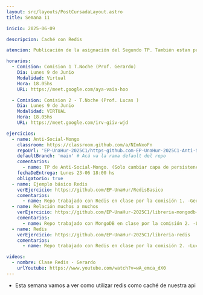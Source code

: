 ```yaml
---
layout: src/layouts/PostCursadaLayout.astro
title: Semana 11

inicio: 2025-06-09

descripcion: Caché con Redis

atencion: Publicación de la asignación del Segundo TP. También estan publicadas las notas del primer TP que podes hacceder desde seguimiento.

horarios:
  - Comision: Comision 1 T.Noche (Prof. Gerardo)
    Dia: Lunes 9 de Junio
    Modalidad: Virtual
    Hora: 18.05hs
    URL: https://meet.google.com/aya-vaia-hoo

  - Comision: Comision 2 - T.Noche (Prof. Lucas )
    Dia: Lunes 9 de Junio
    Modalidad: VIRTUAL
    Hora: 18.05hs
    URL: https://meet.google.com/irv-giiv-wjd

ejercicios:
  - name: Anti-Social-Mongo
    classroom: https://classroom.github.com/a/NImNxoFn
    repoUrl: 'EP-UnaHur-2025C1/https-github.com-EP-UnaHur-2025C1-Anti-Social-Mongo' # Acá va la URL del repo sin el "https://github.com/"
    defaultBranch: 'main' # Acá va la rama default del repo
    comentarios:
      - name: TP de Anti-Social-Mongo. (Solo cambiar capa de persistencia y ajustar temas indicados en la corrección)
    fechaDeEntrega: Lunes 23-06 18:00 hs
    obligatorio: true
  - name: Ejemplo básico Redis
    verEjercicio: https://github.com/EP-UnaHur/RedisBasico
    comentarios:
      - name: Repo trabajado con Redis en clase por la comisión 1. -Gerardo-
  - name: Relación muchos a muchos
    verEjercicio: https://github.com/EP-UnaHur-2025C1/libreria-mongodb-muchos-a-muchos
    comentarios:
      - name: Repo trabajado con MongoDB en clase por la comisión 2. -Lucas-
  - name: Redis
    verEjercicio: https://github.com/EP-UnaHur-2025C1/libreria-redis
    comentarios:
      - name: Repo trabajado con Redis en clase por la comisión 2. -Lucas-

videos:
  - nombre: Clase Redis - Gerardo
    urlYoutube: https://www.youtube.com/watch?v=wA_emca_dX0
---
```


- Esta semana vamos a ver como utilizar redis como caché de nuestra api
